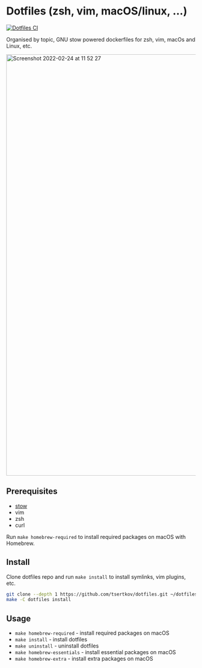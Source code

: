 # Dotfiles (zsh, vim, macOS/linux, ...)

[![Dotfiles CI](https://github.com/tsertkov/dotfiles/actions/workflows/docfiles-ci.yml/badge.svg)](https://github.com/tsertkov/dotfiles/actions/workflows/docfiles-ci.yml)

Organised by topic, GNU stow powered dockerfiles for zsh, vim, macOs and Linux, etc.

<img width="1118" alt="Screenshot 2022-02-24 at 11 52 27" src="https://user-images.githubusercontent.com/5339042/155510771-2ada6c13-2fa2-4ba6-bcaa-d88f5d4cb14c.png">

## Prerequisites

- [stow](https://www.gnu.org/software/stow/)
- vim
- zsh
- curl

Run `make homebrew-required` to install required packages on macOS with Homebrew.

## Install

Clone dotfiles repo and run `make install` to install symlinks, vim plugins, etc.

```bash
git clone --depth 1 https://github.com/tsertkov/dotfiles.git ~/dotfiles
make -C dotfiles install
```

## Usage

- `make homebrew-required` - install required packages on macOS
- `make install` - install dotfiles
- `make uninstall` - uninstall dotfiles
- `make homebrew-essentials` - install essential packages on macOS
- `make homebrew-extra` - install extra packages on macOS

